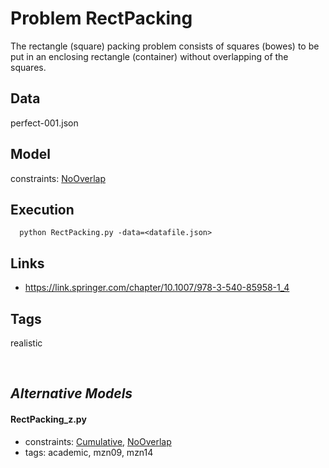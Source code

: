 # Problem RectPacking

The rectangle (square) packing problem consists of squares (bowes)
to be put in an enclosing rectangle (container) without overlapping of the squares.


## Data
  perfect-001.json

## Model
  constraints: [NoOverlap](http://pycsp.org/documentation/constraints/NoOverlap)

## Execution
```
  python RectPacking.py -data=<datafile.json>
```

## Links
  - https://link.springer.com/chapter/10.1007/978-3-540-85958-1_4

## Tags
  realistic

<br />

## _Alternative Models_

#### RectPacking_z.py
 - constraints: [Cumulative](http://pycsp.org/documentation/constraints/Cumulative), [NoOverlap](http://pycsp.org/documentation/constraints/NoOverlap)
 - tags: academic, mzn09, mzn14
